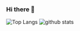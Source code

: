 ### Hi there 👋

<!--
**diracmax/diracmax** is a ✨ _special_ ✨ repository because its `README.md` (this file) appears on your GitHub profile.

Here are some ideas to get you started:

- 🔭 I’m currently working on ...
- 🌱 I’m currently learning ...
- 👯 I’m looking to collaborate on ...
- 🤔 I’m looking for help with ...
- 💬 Ask me about ...
- 📫 How to reach me: ...
- 😄 Pronouns: ...
- ⚡ Fun fact: ...
-->

<p align="left"> 
  <img alt="Top Langs" src="https://github-readme-stats.vercel.app/api/top-langs/?username=diracmax&layout=compact&show_icons=true&theme=onedark" />
  <img alt="github stats" src="https://github-readme-stats.vercel.app/api?username=diracmax&theme=onedark&show_icons=ture" />
</p>
